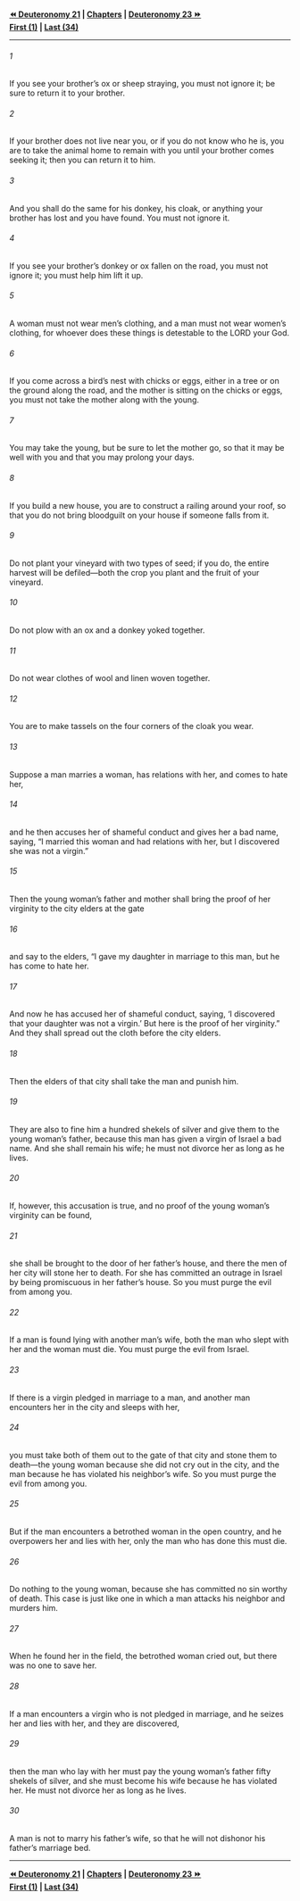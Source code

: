   
**[⏪ Deuteronomy 21](./Deuteronomy%2021.md) | [Chapters](./_index.md) | [Deuteronomy 23 ⏩](./Deuteronomy%2023.md)**  
**[First (1)](./Deuteronomy%201.md) | [Last (34)](./Deuteronomy%2034.md)**  
  
---  
  
###### 1  
If you see your brother’s ox or sheep straying, you must not ignore it; be sure to return it to your brother.  
  
###### 2  
If your brother does not live near you, or if you do not know who he is, you are to take the animal home to remain with you until your brother comes seeking it; then you can return it to him.  
  
###### 3  
And you shall do the same for his donkey, his cloak, or anything your brother has lost and you have found. You must not ignore it.  
  
###### 4  
If you see your brother’s donkey or ox fallen on the road, you must not ignore it; you must help him lift it up.  
  
###### 5  
A woman must not wear men’s clothing, and a man must not wear women’s clothing, for whoever does these things is detestable to the LORD your God.  
  
###### 6  
If you come across a bird’s nest with chicks or eggs, either in a tree or on the ground along the road, and the mother is sitting on the chicks or eggs, you must not take the mother along with the young.  
  
###### 7  
You may take the young, but be sure to let the mother go, so that it may be well with you and that you may prolong your days.  
  
###### 8  
If you build a new house, you are to construct a railing around your roof, so that you do not bring bloodguilt on your house if someone falls from it.  
  
###### 9  
Do not plant your vineyard with two types of seed; if you do, the entire harvest will be defiled—both the crop you plant and the fruit of your vineyard.  
  
###### 10  
Do not plow with an ox and a donkey yoked together.  
  
###### 11  
Do not wear clothes of wool and linen woven together.  
  
###### 12  
You are to make tassels on the four corners of the cloak you wear.  
  
###### 13  
Suppose a man marries a woman, has relations with her, and comes to hate her,  
  
###### 14  
and he then accuses her of shameful conduct and gives her a bad name, saying, “I married this woman and had relations with her, but I discovered she was not a virgin.”  
  
###### 15  
Then the young woman’s father and mother shall bring the proof of her virginity to the city elders at the gate  
  
###### 16  
and say to the elders, “I gave my daughter in marriage to this man, but he has come to hate her.  
  
###### 17  
And now he has accused her of shameful conduct, saying, ‘I discovered that your daughter was not a virgin.’ But here is the proof of her virginity.” And they shall spread out the cloth before the city elders.  
  
###### 18  
Then the elders of that city shall take the man and punish him.  
  
###### 19  
They are also to fine him a hundred shekels of silver and give them to the young woman’s father, because this man has given a virgin of Israel a bad name. And she shall remain his wife; he must not divorce her as long as he lives.  
  
###### 20  
If, however, this accusation is true, and no proof of the young woman’s virginity can be found,  
  
###### 21  
she shall be brought to the door of her father’s house, and there the men of her city will stone her to death. For she has committed an outrage in Israel by being promiscuous in her father’s house. So you must purge the evil from among you.  
  
###### 22  
If a man is found lying with another man’s wife, both the man who slept with her and the woman must die. You must purge the evil from Israel.  
  
###### 23  
If there is a virgin pledged in marriage to a man, and another man encounters her in the city and sleeps with her,  
  
###### 24  
you must take both of them out to the gate of that city and stone them to death—the young woman because she did not cry out in the city, and the man because he has violated his neighbor’s wife. So you must purge the evil from among you.  
  
###### 25  
But if the man encounters a betrothed woman in the open country, and he overpowers her and lies with her, only the man who has done this must die.  
  
###### 26  
Do nothing to the young woman, because she has committed no sin worthy of death. This case is just like one in which a man attacks his neighbor and murders him.  
  
###### 27  
When he found her in the field, the betrothed woman cried out, but there was no one to save her.  
  
###### 28  
If a man encounters a virgin who is not pledged in marriage, and he seizes her and lies with her, and they are discovered,  
  
###### 29  
then the man who lay with her must pay the young woman’s father fifty shekels of silver, and she must become his wife because he has violated her. He must not divorce her as long as he lives.  
  
###### 30  
A man is not to marry his father’s wife, so that he will not dishonor his father’s marriage bed.  
  
  
---  
  
**[⏪ Deuteronomy 21](./Deuteronomy%2021.md) | [Chapters](./_index.md) | [Deuteronomy 23 ⏩](./Deuteronomy%2023.md)**  
**[First (1)](./Deuteronomy%201.md) | [Last (34)](./Deuteronomy%2034.md)**  
  
